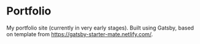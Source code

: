 # Portfolio
My portfolio site (currently in very early stages). Built using Gatsby, based on template from https://gatsby-starter-mate.netlify.com/.
